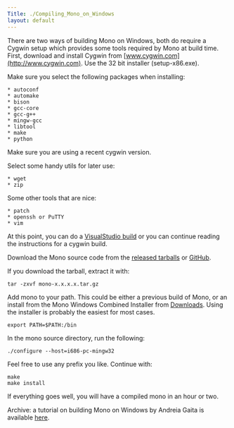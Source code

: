 ```yaml
---
Title: ./Compiling_Mono_on_Windows
layout: default
---
```


There are two ways of building Mono on Windows, both do require a Cygwin
setup which provides some tools required by Mono at build time. First,
download and install Cygwin from
[www.cygwin.com](http://www.cygwin.com). Use the 32 bit installer
(setup-x86.exe).

Make sure you select the following packages when installing:

`* autoconf`\
`* automake`\
`* bison`\
`* gcc-core`\
`* gcc-g++`\
`* mingw-gcc`\
`* libtool`\
`* make`\
`* python`

Make sure you are using a recent cygwin version.

Select some handy utils for later use:

`* wget`\
`* zip`

Some other tools that are nice:

`* patch`\
`* openssh or PuTTY`\
`* vim`

At this point, you can do a [VisualStudio
build]({{site.url}}/Compiling_Mono_VSNET "wikilink") or you can continue reading the
instructions for a cygwin build.

Download the Mono source code from the [released
tarballs](http://www.go-mono.com/mono-downloads/download.html) or
[GitHub](https://github.com/mono/mono).

If you download the tarball, extract it with:

`tar -zxvf mono-x.x.x.x.tar.gz`

Add mono to your path. This could be either a previous build of Mono, or
an install from the Mono Windows Combined Installer from
[Downloads]({{site.url}}/Downloads "wikilink"). Using the installer is probably the
easiest for most cases.

`export PATH=$PATH:`<path to installed mono>`/bin`

In the mono source directory, run the following:

`./configure --host=i686-pc-mingw32`

Feel free to use any prefix you like. Continue with:

`make`\
`make install`

If everything goes well, you will have a compiled mono in an hour or
two.

Archive: a tutorial on building Mono on Windows by Andreia Gaita is
available
[here](http://shana.worldofcoding.com/en/mono_cygwin_tutorial.html).
